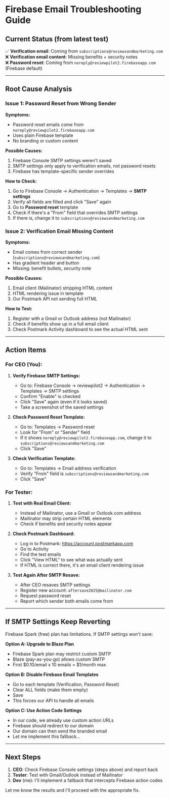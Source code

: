 # Firebase Email Troubleshooting Guide

## Current Status (from latest test)

✅ **Verification email**: Coming from `subscriptions@reviewsandmarketing.com`  
❌ **Verification email content**: Missing benefits + security notes  
❌ **Password reset**: Coming from `noreply@reviewpilot2.firebaseapp.com` (Firebase default)

---

## Root Cause Analysis

### Issue 1: Password Reset from Wrong Sender

**Symptoms:**
- Password reset emails come from `noreply@reviewpilot2.firebaseapp.com`
- Uses plain Firebase template
- No branding or custom content

**Possible Causes:**
1. Firebase Console SMTP settings weren't saved
2. SMTP settings only apply to verification emails, not password resets
3. Firebase has template-specific sender overrides

**How to Check:**
1. Go to Firebase Console → Authentication → Templates → **SMTP settings**
2. Verify all fields are filled and click "Save" again
3. Go to **Password reset** template
4. Check if there's a "From" field that overrides SMTP settings
5. If there is, change it to `subscriptions@reviewsandmarketing.com`

### Issue 2: Verification Email Missing Content

**Symptoms:**
- Email comes from correct sender (`subscriptions@reviewsandmarketing.com`)
- Has gradient header and button
- Missing: benefit bullets, security note

**Possible Causes:**
1. Email client (Mailinator) stripping HTML content
2. HTML rendering issue in template
3. Our Postmark API not sending full HTML

**How to Test:**
1. Register with a Gmail or Outlook address (not Mailinator)
2. Check if benefits show up in a full email client
3. Check Postmark Activity dashboard to see the actual HTML sent

---

## Action Items

### For CEO (You):

1. **Verify Firebase SMTP Settings:**
   - Go to: Firebase Console → reviewpilot2 → Authentication → Templates → SMTP settings
   - Confirm "Enable" is checked
   - Click "Save" again (even if it looks saved)
   - Take a screenshot of the saved settings

2. **Check Password Reset Template:**
   - Go to: Templates → Password reset
   - Look for "From" or "Sender" field
   - If it shows `noreply@reviewpilot2.firebaseapp.com`, change it to `subscriptions@reviewsandmarketing.com`
   - Click "Save"

3. **Check Verification Template:**
   - Go to: Templates → Email address verification
   - Verify "From" field is `subscriptions@reviewsandmarketing.com`
   - Click "Save"

### For Tester:

1. **Test with Real Email Client:**
   - Instead of Mailinator, use a Gmail or Outlook.com address
   - Mailinator may strip certain HTML elements
   - Check if benefits and security notes appear

2. **Check Postmark Dashboard:**
   - Log in to Postmark: https://account.postmarkapp.com
   - Go to Activity
   - Find the test emails
   - Click "View HTML" to see what was actually sent
   - If HTML is correct there, it's an email client rendering issue

3. **Test Again After SMTP Resave:**
   - After CEO resaves SMTP settings
   - Register new account: `aftersave2025@mailinator.com`
   - Request password reset
   - Report which sender both emails come from

---

## If SMTP Settings Keep Reverting

Firebase Spark (free) plan has limitations. If SMTP settings won't save:

**Option A: Upgrade to Blaze Plan**
- Firebase Spark plan may restrict custom SMTP
- Blaze (pay-as-you-go) allows custom SMTP
- First $0.10/email x 10 emails = $1/month max

**Option B: Disable Firebase Email Templates**
- Go to each template (Verification, Password Reset)
- Clear ALL fields (make them empty)
- Save
- This forces our API to handle all emails

**Option C: Use Action Code Settings**
- In our code, we already use custom action URLs
- Firebase should redirect to our domain
- Our domain can then send the branded email
- Let me implement this fallback...

---

## Next Steps

1. **CEO**: Check Firebase Console settings (steps above) and report back
2. **Tester**: Test with Gmail/Outlook instead of Mailinator
3. **Dev** (me): I'll implement a fallback that intercepts Firebase action codes

Let me know the results and I'll proceed with the appropriate fix.
